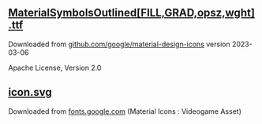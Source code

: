 ## [MaterialSymbolsOutlined[FILL,GRAD,opsz,wght].ttf](MaterialSymbolsOutlined%5BFILL%2CGRAD%2Copsz%2Cwght%5D.ttf)
Downloaded from [github.com/google/material-design-icons](https://github.com/google/material-design-icons/tree/e54a066555906f84d99d244319d01af52f9f9d2e/variablefont) version 2023-03-06

Apache License, Version 2.0

## [icon.svg](icon.svg)
Downloaded from [fonts.google.com](https://fonts.google.com/icons?icon.platform=web&selected=Material+Icons:videogame_asset:&icon.query=game&icon.style=Filled&icon.set=Material+Icons) (Material Icons : Videogame Asset)
